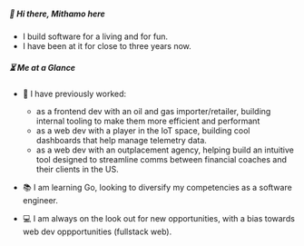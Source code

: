 ##### :wave: Hi there, Mithamo here

- I build software for a living and for fun.
- I have been at it for close to three years now.

##### :hourglass_flowing_sand: Me at a Glance

- :construction_worker: I have previously worked:
  - as a frontend dev with an oil and gas importer/retailer, building internal tooling to make them more efficient and performant
  - as a web dev with a player in the IoT space, building cool dashboards that help manage telemetry data.
  - as a web dev with an outplacement agency, helping build an intuitive tool designed to streamline comms between financial coaches and their clients in the US.


- :books: I am learning Go, looking to diversify my competencies as a software engineer.

- :computer: I am always on the look out for new opportunities, with a bias towards web dev oppportunities (fullstack web).

